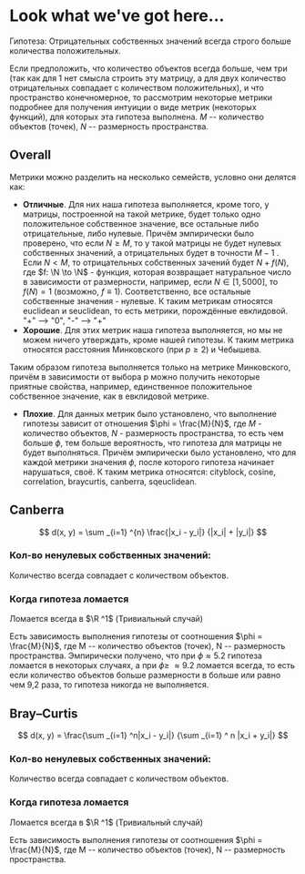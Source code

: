 # Look what we've got here...
Гипотеза: Отрицательных собственных значений всегда строго больше количества положительных.

Если предположить, что количество объектов всегда больше, чем три (так как для 1 нет смысла строить эту матрицу, а для двух количество отрицательных совпадает с количеством положительных), и что пространство конечномерное, то рассмотрим некоторые метрики подробнее для получения интуиции о виде метрик (некоторых функций), для которых эта гипотеза выполнена.
$M$ -- количество объектов (точек), $N$ -- размерность пространства. 
## Overall
Метрики можно разделить на несколько семейств, условно они делятся как:
- **Отличные**. Для них наша гипотеза выполняется, кроме того, у матрицы, построенной на такой метрике, будет только одно положительное собственное значение, все остальные либо отрицательные, либо нулевые. Причём эмпирически было проверено, что если $N \ge M$, то у такой матрицы не будет нулевых собственных значений, а отрицательных будет в точности $M - 1$ . Если $N < M$, то отрицательных собственных зачений будет $N + f(N)$, где $f: \N \to \N$ - функция, которая возвращает натуральное число в зависимости от размерности, например, если $N \in [1, 5000]$, то $f(N) = 1$ (возможно, $f \equiv 1$). Соответственно, все остальные собственные значения - нулевые. К таким метрикам относятся euclidean и seuclidean, то есть метрики, порождённые евклидовой.
"+" —> "0", "-" —> "+"
- **Хорошие**. Для этих метрик наша гипотеза выполняется, но мы не можем ничего утверждать, кроме нашей гипотезы. К таким метрика относятся расстояния Минковского (при $p \ge 2$) и Чебышева. 

Таким образом гипотеза выполняется только на метрике Минковского, причём в зависимости от выбора p можно получить некоторые приятные свойства, например, единственное положительное собственное значение, как в евклидовой метрике.
- **Плохие**. Для данных метрик было установлено, что выполнение гипотезы зависит от отношения $\phi = \frac{M}{N}$, где $M$ - количество объектов, $N$ - размерность пространства, то есть чем больше $\phi$, тем больше вероятность, что гипотеза для матрицы не будет выполняться. Причём эмпирически было установлено, что для каждой метрики значения $\phi$, после которого гипотеза начинает нарушаться, своё. К таким метрика относятся: cityblock, cosine, correlation, braycurtis, canberra, sqeuclidean.
## Canberra
$$
d(x, y) = \sum _{i=1} ^{n} \frac{|x_i - y_i|} {|x_i| + |y_i|}
$$
### Кол-во ненулевых собственных значений:
Количество всегда совпадает с количеством объектов.
### Когда гипотеза ломается
Ломается всегда в $\R ^1$ (Тривиальный случай)

Есть зависимость выполнения гипотезы от соотношения $\phi = \frac{M}{N}$, где M -- количество объектов (точек), N -- размерность пространства. Эмпирически получено, что при $\phi \approx 5.2$ гипотеза ломается в некоторых случаях, а при $\phi \ge \ \approx 9.2$ ломается всегда, то есть если количество объектов больше размерности в больше или равно чем 9,2 раза, то гипотеза никогда не выполняется.

## Bray–Curtis
$$
d(x, y) = \frac{\sum _{i=1} ^n|x_i - y_i|} {\sum _{i=1} ^ n |x_i + y_i|}
$$
### Кол-во ненулевых собственных значений:
Количество всегда совпадает с количеством объектов.
### Когда гипотеза ломается
Ломается всегда в $\R ^1$ (Тривиальный случай)

Есть зависимость выполнения гипотезы от соотношения $\phi = \frac{M}{N}$, где M -- количество объектов (точек), N -- размерность пространства. 

